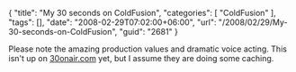 {
	"title": "My 30 seconds on ColdFusion",
	"categories": [
		"ColdFusion"
	],
	"tags": [],
	"date": "2008-02-29T07:02:00+06:00",
	"url": "/2008/02/29/My-30-seconds-on-ColdFusion",
	"guid": "2681"
}

Please note the amazing production values and dramatic voice acting. This isn't up on <a href="http://www.30onair.com">30onair.com</a> yet, but I assume they are doing some caching.

<object width="425" height="355"><param name="movie" value="http://www.youtube.com/v/BOBK4t3WGnQ"></param><param name="wmode" value="transparent"></param><embed src="http://www.youtube.com/v/BOBK4t3WGnQ" type="application/x-shockwave-flash" wmode="transparent" width="425" height="355"></embed></object>
